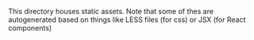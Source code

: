 This directory houses static assets. Note that some of thes are autogenerated based on things like LESS files (for css) or JSX (for React components)
